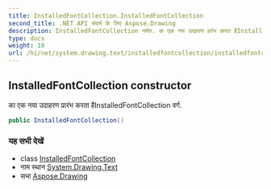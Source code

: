 ```yaml
---
title: InstalledFontCollection.InstalledFontCollection
second_title: .NET API संदर्भ के लिए Aspose.Drawing
description: InstalledFontCollection नर्मत. क एक नय उदहरण प्ररंभ करत हैInstalledFontCollection वर्ग.
type: docs
weight: 10
url: /hi/net/system.drawing.text/installedfontcollection/installedfontcollection/
---
```

## InstalledFontCollection constructor

का एक नया उदाहरण प्रारंभ करता हैInstalledFontCollection वर्ग.

```csharp
public InstalledFontCollection()
```

### यह सभी देखें

* class [InstalledFontCollection](../)
* नाम स्थान [System.Drawing.Text](../../installedfontcollection/)
* सभा [Aspose.Drawing](../../../)


